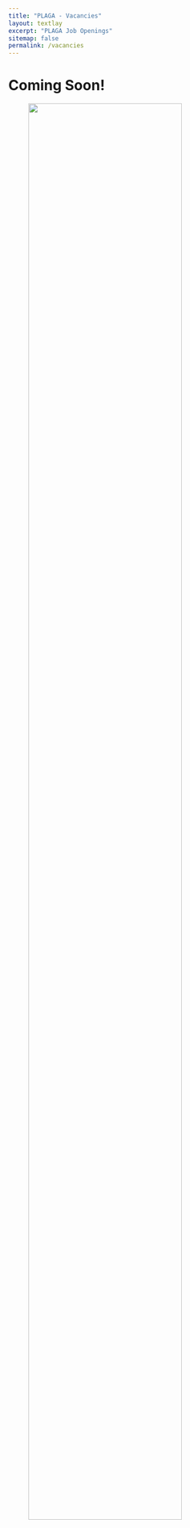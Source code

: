 ```yaml
---
title: "PLAGA - Vacancies"
layout: textlay
excerpt: "PLAGA Job Openings"
sitemap: false
permalink: /vacancies
---
```


# Coming Soon!


<figure>
<img src="{{ site.url }}{{ site.baseurl }}/images/slider7001400/group.jpg" width="85%">
</figure>
